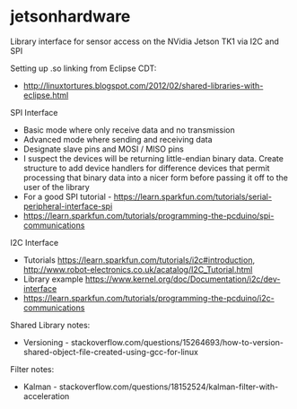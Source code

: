 # jetsonhardware

Library interface for sensor access on the NVidia Jetson TK1 via I2C and SPI

Setting up .so linking from Eclipse CDT:
  * http://linuxtortures.blogspot.com/2012/02/shared-libraries-with-eclipse.html

SPI Interface
  * Basic mode where only receive data and no transmission
  * Advanced mode where sending and receiving data
  * Designate slave pins and MOSI / MISO pins
  * I suspect the devices will be returning little-endian binary data. Create structure to add device handlers for difference devices that permit processing that binary data into a nicer form before passing it off to the user of the library
  * For a good SPI tutorial - https://learn.sparkfun.com/tutorials/serial-peripheral-interface-spi
  * https://learn.sparkfun.com/tutorials/programming-the-pcduino/spi-communications


I2C Interface
  * Tutorials https://learn.sparkfun.com/tutorials/i2c#introduction, http://www.robot-electronics.co.uk/acatalog/I2C_Tutorial.html
  * Library example https://www.kernel.org/doc/Documentation/i2c/dev-interface
  * https://learn.sparkfun.com/tutorials/programming-the-pcduino/i2c-communications


Shared Library notes:
  * Versioning - stackoverflow.com/questions/15264693/how-to-version-shared-object-file-created-using-gcc-for-linux


Filter notes:
  * Kalman - stackoverflow.com/questions/18152524/kalman-filter-with-acceleration
  
  